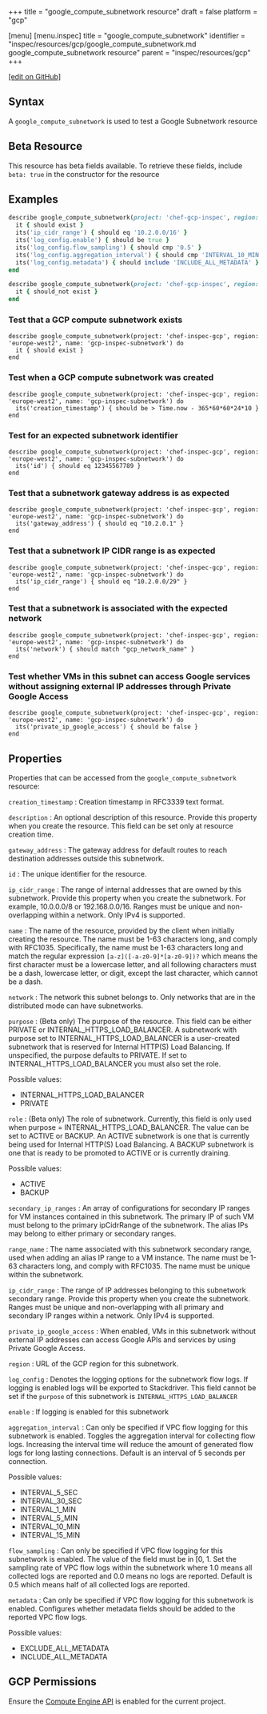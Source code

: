 +++
title = "google_compute_subnetwork resource"
draft = false
platform = "gcp"

[menu]
  [menu.inspec]
    title = "google_compute_subnetwork"
    identifier = "inspec/resources/gcp/google_compute_subnetwork.md google_compute_subnetwork resource"
    parent = "inspec/resources/gcp"
+++

[\[edit on GitHub\]](https://github.com/inspec/inspec-gcp/blob/master/docs/resources/google_compute_subnetwork.md)

## Syntax

A `google_compute_subnetwork` is used to test a Google Subnetwork resource

## Beta Resource

This resource has beta fields available. To retrieve these fields, include `beta: true` in the constructor for the resource

## Examples

```ruby
describe google_compute_subnetwork(project: 'chef-gcp-inspec', region: 'europe-west2', name: 'inspec-subnet') do
  it { should exist }
  its('ip_cidr_range') { should eq '10.2.0.0/16' }
  its('log_config.enable') { should be true }
  its('log_config.flow_sampling') { should cmp '0.5' }
  its('log_config.aggregation_interval') { should cmp 'INTERVAL_10_MIN' }
  its('log_config.metadata') { should include 'INCLUDE_ALL_METADATA' }
end

describe google_compute_subnetwork(project: 'chef-gcp-inspec', region: 'europe-west2', name: 'nonexistent') do
  it { should_not exist }
end
```

### Test that a GCP compute subnetwork exists

    describe google_compute_subnetwork(project: 'chef-inspec-gcp', region: 'europe-west2', name: 'gcp-inspec-subnetwork') do
      it { should exist }
    end

### Test when a GCP compute subnetwork was created

    describe google_compute_subnetwork(project: 'chef-inspec-gcp', region: 'europe-west2', name: 'gcp-inspec-subnetwork') do
      its('creation_timestamp') { should be > Time.now - 365*60*60*24*10 }
    end

### Test for an expected subnetwork identifier

    describe google_compute_subnetwork(project: 'chef-inspec-gcp', region: 'europe-west2', name: 'gcp-inspec-subnetwork') do
      its('id') { should eq 12345567789 }
    end

### Test that a subnetwork gateway address is as expected

    describe google_compute_subnetwork(project: 'chef-inspec-gcp', region: 'europe-west2', name: 'gcp-inspec-subnetwork') do
      its('gateway_address') { should eq "10.2.0.1" }
    end

### Test that a subnetwork IP CIDR range is as expected

    describe google_compute_subnetwork(project: 'chef-inspec-gcp', region: 'europe-west2', name: 'gcp-inspec-subnetwork') do
      its('ip_cidr_range') { should eq "10.2.0.0/29" }
    end

### Test that a subnetwork is associated with the expected network

    describe google_compute_subnetwork(project: 'chef-inspec-gcp', region: 'europe-west2', name: 'gcp-inspec-subnetwork') do
      its('network') { should match "gcp_network_name" }
    end

### Test whether VMs in this subnet can access Google services without assigning external IP addresses through Private Google Access

    describe google_compute_subnetwork(project: 'chef-inspec-gcp', region: 'europe-west2', name: 'gcp-inspec-subnetwork') do
      its('private_ip_google_access') { should be false }
    end

## Properties

Properties that can be accessed from the `google_compute_subnetwork` resource:

`creation_timestamp`
: Creation timestamp in RFC3339 text format.

`description`
: An optional description of this resource. Provide this property when you create the resource. This field can be set only at resource creation time.

`gateway_address`
: The gateway address for default routes to reach destination addresses outside this subnetwork.

`id`
: The unique identifier for the resource.

`ip_cidr_range`
: The range of internal addresses that are owned by this subnetwork. Provide this property when you create the subnetwork. For example, 10.0.0.0/8 or 192.168.0.0/16. Ranges must be unique and non-overlapping within a network. Only IPv4 is supported.

`name`
: The name of the resource, provided by the client when initially creating the resource. The name must be 1-63 characters long, and comply with RFC1035. Specifically, the name must be 1-63 characters long and match the regular expression `[a-z]([-a-z0-9]*[a-z0-9])?` which means the first character must be a lowercase letter, and all following characters must be a dash, lowercase letter, or digit, except the last character, which cannot be a dash.

`network`
: The network this subnet belongs to. Only networks that are in the distributed mode can have subnetworks.

`purpose`
: (Beta only) The purpose of the resource. This field can be either PRIVATE or INTERNAL_HTTPS_LOAD_BALANCER. A subnetwork with purpose set to INTERNAL_HTTPS_LOAD_BALANCER is a user-created subnetwork that is reserved for Internal HTTP(S) Load Balancing. If unspecified, the purpose defaults to PRIVATE. If set to INTERNAL_HTTPS_LOAD_BALANCER you must also set the role.

  Possible values:

  - INTERNAL_HTTPS_LOAD_BALANCER
  - PRIVATE

`role`
: (Beta only) The role of subnetwork. Currently, this field is only used when purpose = INTERNAL_HTTPS_LOAD_BALANCER. The value can be set to ACTIVE or BACKUP. An ACTIVE subnetwork is one that is currently being used for Internal HTTP(S) Load Balancing. A BACKUP subnetwork is one that is ready to be promoted to ACTIVE or is currently draining.

  Possible values:

  - ACTIVE
  - BACKUP

`secondary_ip_ranges`
: An array of configurations for secondary IP ranges for VM instances contained in this subnetwork. The primary IP of such VM must belong to the primary ipCidrRange of the subnetwork. The alias IPs may belong to either primary or secondary ranges.

`range_name`
: The name associated with this subnetwork secondary range, used when adding an alias IP range to a VM instance. The name must be 1-63 characters long, and comply with RFC1035. The name must be unique within the subnetwork.

`ip_cidr_range`
: The range of IP addresses belonging to this subnetwork secondary range. Provide this property when you create the subnetwork. Ranges must be unique and non-overlapping with all primary and secondary IP ranges within a network. Only IPv4 is supported.

`private_ip_google_access`
: When enabled, VMs in this subnetwork without external IP addresses can access Google APIs and services by using Private Google Access.

`region`
: URL of the GCP region for this subnetwork.

`log_config`
: Denotes the logging options for the subnetwork flow logs. If logging is enabled logs will be exported to Stackdriver. This field cannot be set if the `purpose` of this subnetwork is `INTERNAL_HTTPS_LOAD_BALANCER`

`enable`
: If logging is enabled for this subnetwork

`aggregation_interval`
: Can only be specified if VPC flow logging for this subnetwork is enabled. Toggles the aggregation interval for collecting flow logs. Increasing the interval time will reduce the amount of generated flow logs for long lasting connections. Default is an interval of 5 seconds per connection.

  Possible values:
  - INTERVAL_5_SEC
  - INTERVAL_30_SEC
  - INTERVAL_1_MIN
  - INTERVAL_5_MIN
  - INTERVAL_10_MIN
  - INTERVAL_15_MIN

`flow_sampling`
: Can only be specified if VPC flow logging for this subnetwork is enabled. The value of the field must be in [0, 1. Set the sampling rate of VPC flow logs within the subnetwork where 1.0 means all collected logs are reported and 0.0 means no logs are reported. Default is 0.5 which means half of all collected logs are reported.

`metadata`
: Can only be specified if VPC flow logging for this subnetwork is enabled. Configures whether metadata fields should be added to the reported VPC flow logs.

  Possible values:
  - EXCLUDE_ALL_METADATA
  - INCLUDE_ALL_METADATA

## GCP Permissions

Ensure the [Compute Engine API](https://console.cloud.google.com/apis/library/compute.googleapis.com/) is enabled for the current project.
